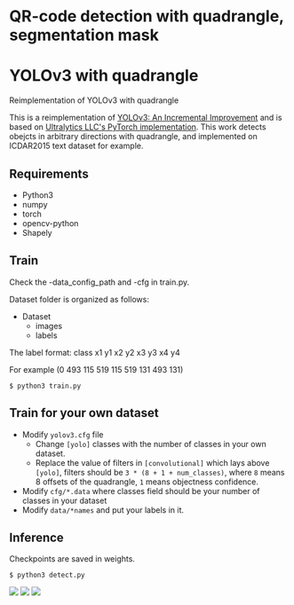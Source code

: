 # QR-code detection with quadrangle, segmentation mask



# YOLOv3 with quadrangle
Reimplementation of YOLOv3 with quadrangle

This is a reimplementation of [YOLOv3: An Incremental Improvement](https://pjreddie.com/darknet/yolo/) and is based on [Ultralytics LLC's PyTorch implementation](https://github.com/ultralytics/yolov3).
This work detects obejcts in arbitrary directions with quadrangle, and implemented on ICDAR2015 text dataset for example.

## Requirements
* Python3
* numpy
* torch
* opencv-python
* Shapely

## Train
Check the -data_config_path and -cfg in train.py. 

Dataset folder is organized as follows:

* Dataset
    * images
    * labels

The label format: class x1 y1 x2 y2 x3 y3 x4 y4 

For example (0 493 115 519 115 519 131 493 131)

`$ python3 train.py`

## Train for your own dataset

- Modify `yolov3.cfg` file
  - Change `[yolo]` classes with the number of classes in your own dataset.
  - Replace the value of filters in `[convolutional]` which lays above `[yolo]`, filters should be `3 * (8 + 1 + num_classes)`, where `8` means 8 offsets of the quadrangle, `1` means objectness confidence.
- Modify `cfg/*.data` where classes field should be your number of classes in your dataset
- Modify `data/*names` and put your labels in it. 

## Inference
Checkpoints are saved in weights.

`$ python3 detect.py`

![](data/1.jpg)
![](data/2.jpg)
![](data/3.jpg)

